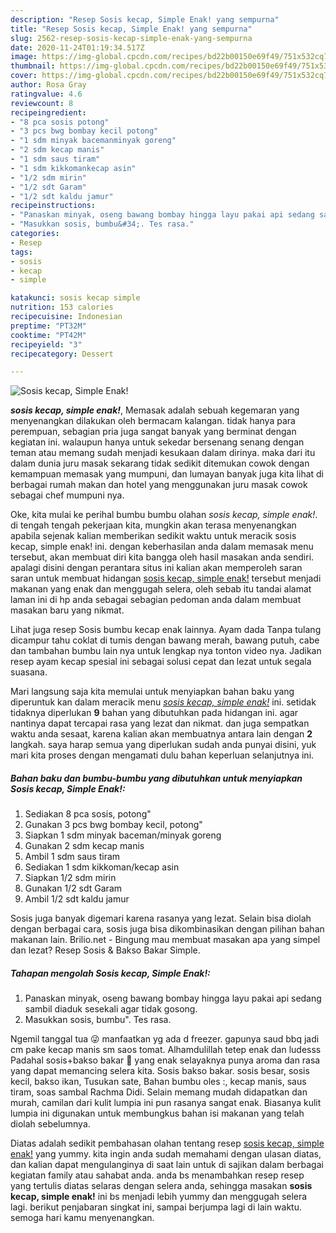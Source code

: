 ```yaml
---
description: "Resep Sosis kecap, Simple Enak! yang sempurna"
title: "Resep Sosis kecap, Simple Enak! yang sempurna"
slug: 2562-resep-sosis-kecap-simple-enak-yang-sempurna
date: 2020-11-24T01:19:34.517Z
image: https://img-global.cpcdn.com/recipes/bd22b00150e69f49/751x532cq70/sosis-kecap-simple-enak-foto-resep-utama.jpg
thumbnail: https://img-global.cpcdn.com/recipes/bd22b00150e69f49/751x532cq70/sosis-kecap-simple-enak-foto-resep-utama.jpg
cover: https://img-global.cpcdn.com/recipes/bd22b00150e69f49/751x532cq70/sosis-kecap-simple-enak-foto-resep-utama.jpg
author: Rosa Gray
ratingvalue: 4.6
reviewcount: 8
recipeingredient:
- "8 pca sosis potong"
- "3 pcs bwg bombay kecil potong"
- "1 sdm minyak bacemanminyak goreng"
- "2 sdm kecap manis"
- "1 sdm saus tiram"
- "1 sdm kikkomankecap asin"
- "1/2 sdm mirin"
- "1/2 sdt Garam"
- "1/2 sdt kaldu jamur"
recipeinstructions:
- "Panaskan minyak, oseng bawang bombay hingga layu pakai api sedang sambil diaduk sesekali agar tidak gosong."
- "Masukkan sosis, bumbu&#34;. Tes rasa."
categories:
- Resep
tags:
- sosis
- kecap
- simple

katakunci: sosis kecap simple 
nutrition: 153 calories
recipecuisine: Indonesian
preptime: "PT32M"
cooktime: "PT42M"
recipeyield: "3"
recipecategory: Dessert

---
```



![Sosis kecap, Simple Enak!](https://img-global.cpcdn.com/recipes/bd22b00150e69f49/751x532cq70/sosis-kecap-simple-enak-foto-resep-utama.jpg)

<b><i>sosis kecap, simple enak!</i></b>, Memasak adalah sebuah kegemaran yang menyenangkan dilakukan oleh bermacam kalangan. tidak hanya para perempuan, sebagian pria juga sangat banyak yang berminat dengan kegiatan ini. walaupun hanya untuk sekedar bersenang senang dengan teman atau memang sudah menjadi kesukaan dalam dirinya. maka dari itu dalam dunia juru masak sekarang tidak sedikit ditemukan cowok dengan kemampuan memasak yang mumpuni, dan lumayan banyak juga kita lihat di berbagai rumah makan dan hotel yang menggunakan juru masak cowok sebagai chef mumpuni nya.

Oke, kita mulai ke perihal bumbu bumbu olahan <i>sosis kecap, simple enak!</i>. di tengah tengah pekerjaan kita, mungkin akan terasa menyenangkan apabila sejenak kalian memberikan sedikit waktu untuk meracik sosis kecap, simple enak! ini. dengan keberhasilan anda dalam memasak menu tersebut, akan membuat diri kita bangga oleh hasil masakan anda sendiri. apalagi disini dengan perantara situs ini kalian akan memperoleh saran saran untuk membuat hidangan <u>sosis kecap, simple enak!</u> tersebut menjadi makanan yang enak dan menggugah selera, oleh sebab itu tandai alamat laman ini di hp anda sebagai sebagian pedoman anda dalam membuat masakan baru yang nikmat.

Lihat juga resep Sosis bumbu kecap enak lainnya. Ayam dada Tanpa tulang dicampur tahu coklat di tumis dengan bawang merah, bawang putuh, cabe dan tambahan bumbu lain nya untuk lengkap nya tonton video nya. Jadikan resep ayam kecap spesial ini sebagai solusi cepat dan lezat untuk segala suasana.


Mari langsung saja kita memulai untuk menyiapkan bahan baku yang diperuntuk kan dalam meracik menu <u><i>sosis kecap, simple enak!</i></u> ini. setidak tidaknya diperlukan <b>9</b> bahan yang dibutuhkan pada hidangan ini. agar nantinya dapat tercapai rasa yang lezat dan nikmat. dan juga sempatkan waktu anda sesaat, karena kalian akan membuatnya antara lain dengan <b>2</b> langkah. saya harap semua yang diperlukan sudah anda punyai disini, yuk mari kita proses dengan mengamati dulu bahan keperluan selanjutnya ini.

<!--inarticleads1-->

##### Bahan baku dan bumbu-bumbu yang dibutuhkan untuk menyiapkan Sosis kecap, Simple Enak!:

1. Sediakan 8 pca sosis, potong&#34;
1. Gunakan 3 pcs bwg bombay kecil, potong&#34;
1. Siapkan 1 sdm minyak baceman/minyak goreng
1. Gunakan 2 sdm kecap manis
1. Ambil 1 sdm saus tiram
1. Sediakan 1 sdm kikkoman/kecap asin
1. Siapkan 1/2 sdm mirin
1. Gunakan 1/2 sdt Garam
1. Ambil 1/2 sdt kaldu jamur


Sosis juga banyak digemari karena rasanya yang lezat. Selain bisa diolah dengan berbagai cara, sosis juga bisa dikombinasikan dengan pilihan bahan makanan lain. Brilio.net - Bingung mau membuat masakan apa yang simpel dan lezat? Resep Sosis &amp; Bakso Bakar Simple. 

<!--inarticleads2-->

##### Tahapan mengolah Sosis kecap, Simple Enak!:

1. Panaskan minyak, oseng bawang bombay hingga layu pakai api sedang sambil diaduk sesekali agar tidak gosong.
1. Masukkan sosis, bumbu&#34;. Tes rasa.


Ngemil tanggal tua 😜 manfaatkan yg ada d freezer. gapunya saud bbq jadi cm pake kecap manis sm saos tomat. Alhamdulillah tetep enak dan ludesss Padahal sosis+bakso bakar 🤤 yang enak selayaknya punya aroma dan rasa yang dapat memancing selera kita. Sosis bakso bakar. sosis besar, sosis kecil, bakso ikan, Tusukan sate, Bahan bumbu oles :, kecap manis, saus tiram, soas sambal Rachma Didi. Selain memang mudah didapatkan dan murah, camilan dari kulit lumpia ini pun rasanya sangat enak. Biasanya kulit lumpia ini digunakan untuk membungkus bahan isi makanan yang telah diolah sebelumnya. 

Diatas adalah sedikit pembahasan olahan tentang resep <u>sosis kecap, simple enak!</u> yang yummy. kita ingin anda sudah memahami dengan ulasan diatas, dan kalian dapat mengulanginya di saat lain untuk di sajikan dalam berbagai kegiatan family atau sahabat anda. anda bs menambahkan resep resep yang tertulis diatas selaras dengan selera anda, sehingga masakan <b>sosis kecap, simple enak!</b> ini bs menjadi lebih yummy dan menggugah selera lagi. berikut penjabaran singkat ini, sampai berjumpa lagi di lain waktu. semoga hari kamu menyenangkan.
